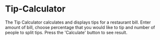 # Tip-Calculator
The Tip Calculator calculates and displays tips for a restaurant bill. Enter amount of bill, choose percentage that you would like to tip and number of people to split tips. Press the 'Calculate' button to see result.
